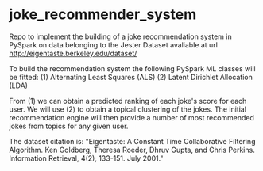 # joke_recommender_system

Repo to implement the building of a joke recommendation system in PySpark on data belonging to the Jester Dataset avaliable at url http://eigentaste.berkeley.edu/dataset/ 

To build the recommendation system the following PySpark ML classes will be fitted:
 (1) Alternating Least Squares (ALS)
 (2) Latent Dirichlet Allocation (LDA)
 
From (1) we can obtain a predicted ranking of each joke's score for each user. We will use (2) to obtain a topical clustering of the jokes. The initial recommendation engine will then provide a number of most recommended jokes from topics for any given user.

The dataset citation is: "Eigentaste: A Constant Time Collaborative Filtering Algorithm. Ken Goldberg, Theresa Roeder, Dhruv Gupta, and Chris Perkins. Information Retrieval, 4(2), 133-151. July 2001."
